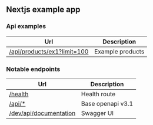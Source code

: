 ## Nextjs example app


### Api examples

| Url                                                                             | Description       | 
|---------------------------------------------------------------------------------|-------------------|
| [/api/products/ex1?limit=100](http://localhost:3000/api/products/ex1?limit=100) | Example products  |


### Notable endpoints

| Url                                                               | Description       | 
|-------------------------------------------------------------------|-------------------|
| [/health](http://localhost:3000/health)                           | Health route      |
| [/api/*](http://localhost:3000/api)                               | Base openapi v3.1 |
| [/dev/api/documentation](http://localhost:3000/api/documentation) | Swagger UI        |
